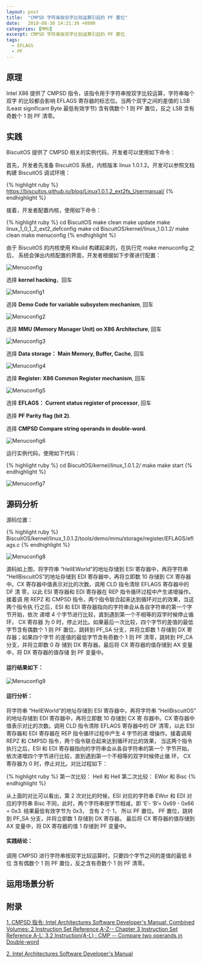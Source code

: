 ```yaml
---
layout: post
title:  "CMPSD 字符串按双字比较运算引起的 PF 置位"
date:   2018-08-30 14:21:30 +0800
categories: [MMU]
excerpt: CMPSD 字符串按双字比较运算引起的 PF 置位.
tags:
  - EFLAGS
  - PF
---
```


## 原理

Intel X86 提供了 CMPSD 指令，该指令用于字符串按双字比较运算，字符串每个双字
的比较都会影响 EFLAGS 寄存器的标志位。当两个双字之间的差值的 LSB (Least 
significant Byte 最低有效字节) 含有偶数个 1 则 PF 置位，反之 LSB 含有奇数个 
1 则 PF 清零。

## 实践

BiscuitOS 提供了 CMPSD 相关的实例代码，开发者可以使用如下命令：

首先，开发者先准备 BiscuitOS 系统，内核版本 linux 1.0.1.2。开发可以参照文档
构建 BiscuitOS 调试环境：

{% highlight ruby %}
https://biscuitos.github.io/blog/Linux1.0.1.2_ext2fs_Usermanual/
{% endhighlight %}


接着，开发者配置内核，使用如下命令：

{% highlight ruby %}
cd BiscuitOS
make clean
make update
make linux_1_0_1_2_ext2_defconfig
make
cd BiscuitOS/kernel/linux_1.0.1.2/
make clean
make menuconfig
{% endhighlight %}

由于 BiscuitOS 的内核使用 Kbuild 构建起来的，在执行完 make menuconfig 之后，
系统会弹出内核配置的界面，开发者根据如下步骤进行配置：

![Menuconfig](https://raw.githubusercontent.com/EmulateSpace/PictureSet/master/BiscuitOS/kernel/MMU000003.png)

选择 **kernel hacking**，回车

![Menuconfig1](https://raw.githubusercontent.com/EmulateSpace/PictureSet/master/BiscuitOS/kernel/MMU000004.png)

选择 **Demo Code for variable subsystem mechanism**, 回车

![Menuconfig2](https://raw.githubusercontent.com/EmulateSpace/PictureSet/master/BiscuitOS/kernel/MMU000005.png)

选择 **MMU (Memory Manager Unit) on X86 Architecture**, 回车

![Menuconfig3](https://raw.githubusercontent.com/EmulateSpace/PictureSet/master/BiscuitOS/kernel/MMU000006.png)

选择 **Data storage： Main  Memory, Buffer, Cache**, 回车

![Menuconfig4](https://raw.githubusercontent.com/EmulateSpace/PictureSet/master/BiscuitOS/kernel/MMU000007.png)

选择 **Register: X86 Common Register mechanism**, 回车

![Menuconfig5](https://raw.githubusercontent.com/EmulateSpace/PictureSet/master/BiscuitOS/kernel/MMU000008.png)

选择 **EFLAGS： Current status register of processor**, 回车

选择 **PF    Parity flag (bit 2)**.

选择 **CMPSD Compare string operands in double-word**.

![Menuconfig6](https://raw.githubusercontent.com/EmulateSpace/PictureSet/master/BiscuitOS/kernel/MMU000189.png)

运行实例代码，使用如下代码：

{% highlight ruby %}
cd BiscuitOS/kernel/linux_1.0.1.2/
make 
make start
{% endhighlight %}

![Menuconfig7](https://raw.githubusercontent.com/EmulateSpace/PictureSet/master/BiscuitOS/kernel/MMU000127.png)

## 源码分析

源码位置：

{% highlight ruby %}
BiscuitOS/kernel/linux_1.0.1.2/tools/demo/mmu/storage/register/EFLAGS/eflags.c
{% endhighlight %}

![Menuconfig8](https://raw.githubusercontent.com/EmulateSpace/PictureSet/master/BiscuitOS/kernel/MMU000128.png)

源码如上图，将字符串 “HellEWorld”的地址存储到 ESI 寄存器中，再将字符串 
“HellBiscuitOS”的地址存储到 EDI 寄存器中，再将立即数 10 存储到 CX 寄存器
中。CX 寄存器中值表示对比的次数。调用 CLD 指令清除 EFLAGS 寄存器中的 DF 清
零，以此 ESI 寄存器和 EDI 寄存器在 REP 指令循环过程中产生递增操作。接着调
用 REPZ 和 CMPSD 指令，两个指令联合起来达到循环对比的效果，当这两个指令执
行之后，ESI 和 EDI 寄存器指向的字符串会从各自字符串的第一个字节开始，依次
递增 4 个字节进行比较，直到遇到第一个不相等的双字时候停止循环， CX 寄存器
为 0 时，停止对比。如果最后一次比较，四个字节的差值的最低字节含有偶数个 1 
则 PF 置位，跳转到 PF_SA 分支，并将立即数 1 存储到 DX 寄存器；如果四个字节
的差值的最低字节含有奇数个 1 则 PF 清零，跳转到 PF_CA 分支，并将立即数 0 存
储到 DX 寄存器。最后将 CX 寄存器的值存储到 AX 变量中，将 DX 寄存器的值存储
到 PF 变量中。

#### 运行结果如下：

![Menuconfig9](https://raw.githubusercontent.com/EmulateSpace/PictureSet/master/BiscuitOS/kernel/MMU000129.png)

#### 运行分析：

将字符串 “HellEWorld”的地址存储到 ESI 寄存器中，再将字符串 
“HellBiscuitOS” 的地址存储到 EDI 寄存器中，再将立即数 10 存储到 CX 寄
存器中。CX 寄存器中值表示对比的次数。调用 CLD 指令清除 EFLAGS 寄存器中的 
DF 清零，以此 ESI 寄存器和 EDI 寄存器在 REP 指令循环过程中产生 4 字节的递
增操作。接着调用 REPZ 和 CMPSD 指令，两个指令联合起来达到循环对比的效果，
当这两个指令执行之后，ESI 和 EDI 寄存器指向的字符串会从各自字符串的第一个
字节开始，依次递增四个字节进行比较，直到遇到第一个不相等的双字时候停止循
环， CX 寄存器为 0 时，停止对比。对比过程如下：

{% highlight ruby %}
第一次比较： Hell 和 Hell
第二次比较： EWor 和 Bisc
{% endhighlight %}

从上面的对比可以看出，第 2 次对比的时候，ESI 对应的字符串 EWor 和 EDI 对
应的字符串 Bisc 不同，此时，两个字符串按字节相减，即 
‘E’- ‘B’= 0x69 - 0x66 = 0x3. 结果最低有效字节为 0x3， 含有 2 个 1，
所以 PF 置位。 PF 置位，跳转到 PF_SA 分支，并将立即数 1 存储到 DX 寄存器。
最后将 CX 寄存器的值存储到 AX 变量中，将 DX 寄存器的值 1 存储到 PF 变量中。

#### 实践结论：

调用 CMPSD 进行字符串按双字比较运算时，只要四个字节之间的差值的最低 8 位
含有偶数个 1 则 PF 置位，反之含有奇数个 1 则 PF 清零。

## 运用场景分析

## 附录

[1. CMPSD 指令: Intel Architectures Software Developer's Manual: Combined Volumes: 2 Instruction Set Reference,A-Z-- Chapter 3 Instruction Set Reference,A-L: 3.2 Instruction(A-L) : CMP -- Compare two operands in Double-word](https://software.intel.com/en-us/articles/intel-sdm)

[2. Intel Architectures Software Developer's Manual](https://github.com/BiscuitOS/Documentation/blob/master/Datasheet/Intel-IA32_DevelopmentManual.pdf)
